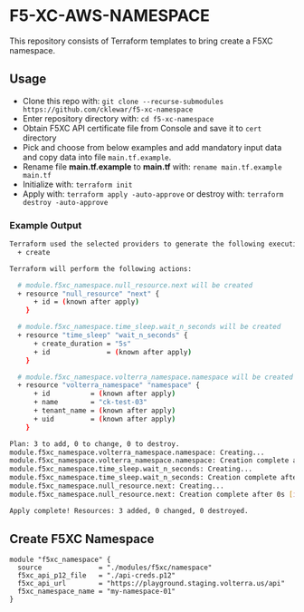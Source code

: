 # F5-XC-AWS-NAMESPACE

This repository consists of Terraform templates to bring create a F5XC namespace.

## Usage

- Clone this repo with: `git clone --recurse-submodules https://github.com/cklewar/f5-xc-namespace`
- Enter repository directory with: `cd f5-xc-namespace`
- Obtain F5XC API certificate file from Console and save it to `cert` directory
- Pick and choose from below examples and add mandatory input data and copy data into file `main.tf.example`.
- Rename file __main.tf.example__ to __main.tf__ with: `rename main.tf.example main.tf`
- Initialize with: `terraform init`
- Apply with: `terraform apply -auto-approve` or destroy with: `terraform destroy -auto-approve`

### Example Output

```bash
Terraform used the selected providers to generate the following execution plan. Resource actions are indicated with the following symbols:
  + create

Terraform will perform the following actions:

  # module.f5xc_namespace.null_resource.next will be created
  + resource "null_resource" "next" {
      + id = (known after apply)
    }

  # module.f5xc_namespace.time_sleep.wait_n_seconds will be created
  + resource "time_sleep" "wait_n_seconds" {
      + create_duration = "5s"
      + id              = (known after apply)
    }

  # module.f5xc_namespace.volterra_namespace.namespace will be created
  + resource "volterra_namespace" "namespace" {
      + id          = (known after apply)
      + name        = "ck-test-03"
      + tenant_name = (known after apply)
      + uid         = (known after apply)
    }

Plan: 3 to add, 0 to change, 0 to destroy.
module.f5xc_namespace.volterra_namespace.namespace: Creating...
module.f5xc_namespace.volterra_namespace.namespace: Creation complete after 2s [id=dbfcb611-1c1c-446c-bd09-115768fa49a3]
module.f5xc_namespace.time_sleep.wait_n_seconds: Creating...
module.f5xc_namespace.time_sleep.wait_n_seconds: Creation complete after 5s [id=2022-08-08T15:30:43Z]
module.f5xc_namespace.null_resource.next: Creating...
module.f5xc_namespace.null_resource.next: Creation complete after 0s [id=60269692252584444]

Apply complete! Resources: 3 added, 0 changed, 0 destroyed.
```

## Create F5XC Namespace

```hcl
module "f5xc_namespace" {
  source              = "./modules/f5xc/namespace"
  f5xc_api_p12_file   = "./api-creds.p12"
  f5xc_api_url        = "https://playground.staging.volterra.us/api"
  f5xc_namespace_name = "my-namespace-01"
}
```